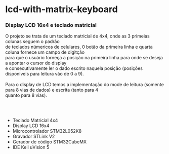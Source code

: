# lcd-with-matrix-keyboard

### Display LCD 16x4 e teclado matricial
O projeto se trata de um teclado matricial de 4x4, onde as 3 primeias colunas seguem o padrão <br>
de teclados númericos de celulares, 0 botão da primeira linha e quarta coluna fornece um campo de digitção <br>
para que o usuário forneça a posição na primeira linha para onde se deseja a apontar o cursor do display <br>
e consecutivamente ler o dado escrito naquela posição (posições disponiveis para leitura vão de 0 a 9).<br><br>
Para o display de LCD temos a implementação do mode de leitura (somente para 8 vias de dados) e escrita (tanto para 4 <br>
quanto para 8 vias).

<br><br>

* Teclado Matricial 4x4 <br>
* Display LCD 16x4 <br>
* Microcontrolador STM32L052K8 <br>
* Gravador STLink V2 <br>
* Gerador de código STM32CubeMX <br>
* IDE Keil uVision 5 <br>
